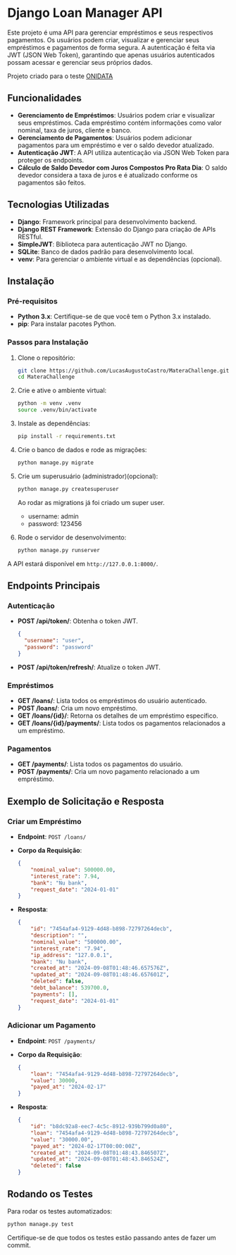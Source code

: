 # Django Loan Manager API

Este projeto é uma API para gerenciar empréstimos e seus respectivos pagamentos. Os usuários podem criar, visualizar e gerenciar seus empréstimos e pagamentos de forma segura. A autenticação é feita via JWT (JSON Web Token), garantindo que apenas usuários autenticados possam acessar e gerenciar seus próprios dados.

Projeto criado para o teste [ONIDATA](https://github.com/onidata/vagas?tab=readme-ov-file)

## Funcionalidades

- **Gerenciamento de Empréstimos**: Usuários podem criar e visualizar seus empréstimos. Cada empréstimo contém informações como valor nominal, taxa de juros, cliente e banco.
- **Gerenciamento de Pagamentos**: Usuários podem adicionar pagamentos para um empréstimo e ver o saldo devedor atualizado.
- **Autenticação JWT**: A API utiliza autenticação via JSON Web Token para proteger os endpoints.
- **Cálculo de Saldo Devedor com Juros Compostos Pro Rata Dia**: O saldo devedor considera a taxa de juros e é atualizado conforme os pagamentos são feitos.

## Tecnologias Utilizadas

- **Django**: Framework principal para desenvolvimento backend.
- **Django REST Framework**: Extensão do Django para criação de APIs RESTful.
- **SimpleJWT**: Biblioteca para autenticação JWT no Django.
- **SQLite**: Banco de dados padrão para desenvolvimento local.
- **venv**: Para gerenciar o ambiente virtual e as dependências (opcional).

## Instalação

### Pré-requisitos

- **Python 3.x**: Certifique-se de que você tem o Python 3.x instalado.
- **pip**: Para instalar pacotes Python.

### Passos para Instalação

1. Clone o repositório:
    
    ```bash
    git clone https://github.com/LucasAugustoCastro/MateraChallenge.git
    cd MateraChallenge
    ```
    
2. Crie e ative o ambiente virtual:
    
    ```bash
    python -m venv .venv
    source .venv/bin/activate
    ```
        
3. Instale as dependências:
    
    ```bash
    pip install -r requirements.txt
    ```
    
4. Crie o banco de dados e rode as migrações:
    
    ```bash
    python manage.py migrate
    ```
    
5. Crie um superusuário (administrador)(opcional):
    ```bash
    python manage.py createsuperuser
    ```
    Ao rodar as migrations já foi criado um super user.
    - username: admin
    - password: 123456
6. Rode o servidor de desenvolvimento:
    
    ```bash
    python manage.py runserver
    ```
    

A API estará disponível em `http://127.0.0.1:8000/`.

## Endpoints Principais

### Autenticação

- **POST /api/token/**: Obtenha o token JWT.
    
    ```json
    {
      "username": "user",
      "password": "password"
    }
    
    ```
    
- **POST /api/token/refresh/**: Atualize o token JWT.

### Empréstimos

- **GET /loans/**: Lista todos os empréstimos do usuário autenticado.
- **POST /loans/**: Cria um novo empréstimo.
- **GET /loans/{id}/**: Retorna os detalhes de um empréstimo específico.
- **GET /loans/{id}/payments/**: Lista todos os pagamentos relacionados a um empréstimo.

### Pagamentos

- **GET /payments/**: Lista todos os pagamentos do usuário.
- **POST /payments/**: Cria um novo pagamento relacionado a um empréstimo.

## Exemplo de Solicitação e Resposta

### Criar um Empréstimo

- **Endpoint**: `POST /loans/`
- **Corpo da Requisição**:
    
    ```json
    {
        "nominal_value": 500000.00,
        "interest_rate": 7.94,
        "bank": "Nu bank",
        "request_date": "2024-01-01"
    }
    ```
    
- **Resposta**:
    
    ```json
    {
        "id": "7454afa4-9129-4d48-b898-72797264decb",
        "description": "",
        "nominal_value": "500000.00",
        "interest_rate": "7.94",
        "ip_address": "127.0.0.1",
        "bank": "Nu bank",
        "created_at": "2024-09-08T01:48:46.657576Z",
        "updated_at": "2024-09-08T01:48:46.657601Z",
        "deleted": false,
        "debt_balance": 539700.0,
        "payments": [],
        "request_date": "2024-01-01"
    }
    
    ```
    

### Adicionar um Pagamento

- **Endpoint**: `POST /payments/`
- **Corpo da Requisição**:
    
    ```json
    { 
        "loan": "7454afa4-9129-4d48-b898-72797264decb",
        "value": 30000,
        "payed_at": "2024-02-17"
    }
    
    ```
    
- **Resposta**:
    
    ```json
    {
        "id": "b8dc92a8-eec7-4c5c-8912-939b799d0a80",
        "loan": "7454afa4-9129-4d48-b898-72797264decb",
        "value": "30000.00",
        "payed_at": "2024-02-17T00:00:00Z",
        "created_at": "2024-09-08T01:48:43.846507Z",
        "updated_at": "2024-09-08T01:48:43.846524Z",
        "deleted": false
    }
    
    ```
    

## Rodando os Testes

Para rodar os testes automatizados:

```bash
python manage.py test
```

Certifique-se de que todos os testes estão passando antes de fazer um commit.
